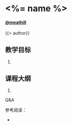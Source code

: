 <!--
title: <%= name %>
description: <%= description %>
-->

<%= name %>
=======

#### [@meathill](https://weibo.com/meathill/)

<!-- page -->

{{> author}}

<!-- page -->

## 教学目标

1. 

<!-- page -->

## 课程大纲

1. 

<!-- page -->



<!-- page -->

Q&A

<!-- page -->

参考阅读：

* 
